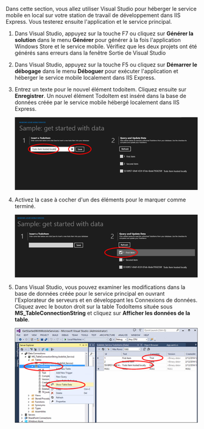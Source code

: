 ﻿Dans cette section, vous allez utiliser Visual Studio pour héberger le service mobile en local sur votre station de travail de développement dans IIS Express. Vous testerez ensuite l'application et le service principal.


1. Dans Visual Studio, appuyez sur la touche F7 ou cliquez sur **Générer la solution** dans le menu **Générer** pour générer à la fois l'application Windows Store et le service mobile. Vérifiez que les deux projets ont été générés sans erreurs dans la fenêtre Sortie de Visual Studio

2. Dans Visual Studio, appuyez sur la touche F5 ou cliquez sur **Démarrer le débogage** dans le menu **Déboguer** pour exécuter l'application et héberger le service mobile localement dans IIS Express. 

 
3. Entrez un texte pour le nouvel élément todoitem. Cliquez ensuite sur **Enregistrer**. Un nouvel élément TodoItem est inséré dans la base de données créée par le service mobile hébergé localement dans IIS Express. 

    ![](./media/mobile-services-dotnet-backend-test-local-service-data/new-local-todoitem.png)

4. Activez la case à cocher d'un des éléments pour le marquer comme terminé.

    ![](./media/mobile-services-dotnet-backend-test-local-service-data/local-item-checked.png)

5. Dans Visual Studio, vous pouvez examiner les modifications dans la base de données créée pour le service principal en ouvrant l'Explorateur de serveurs et en développant les Connexions de données. Cliquez avec le bouton droit sur la table TodoItems située sous **MS_TableConnectionString** et cliquez sur **Afficher les données de la table**.

    ![](./media/mobile-services-dotnet-backend-test-local-service-data/vs-show-local-table-data.png)




<!--HONumber=42-->
